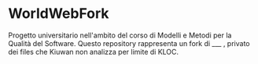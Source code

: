 # WorldWebFork
Progetto universitario nell'ambito del corso di Modelli e Metodi per la Qualità del Software. Questo repository rappresenta un fork di ___ , privato dei files che Kiuwan non analizza per limite di KLOC.
